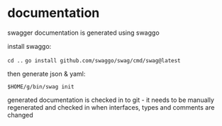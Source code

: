 # documentation

swagger documentation is generated using swaggo

install swaggo:

`cd ..`
`go install github.com/swaggo/swag/cmd/swag@latest`

then generate json & yaml: 

`$HOME/g/bin/swag init`

generated documentation is checked in to git - it needs to be manually regenerated and checked in when interfaces, types and comments are changed